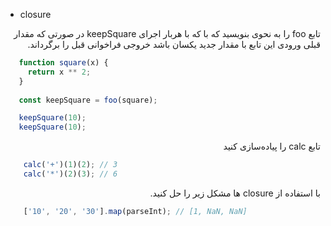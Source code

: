 - closure

<div dir="rtl">
تابع foo را به نحوی بنویسید که با که با هربار اجرای keepSquare در صورتی که مقدار قبلی ورودی این تابع با مقدار جدید یکسان باشد خروجی فراخوانی قبل را برگرداند. 
</div>


```javascript
   function square(x) {
     return x ** 2;
   }
   
   const keepSquare = foo(square);

   keepSquare(10);
   keepSquare(10);
```


<div dir="rtl">تابع calc را پیاده‌سازی کنید</div>


```javascript
    calc('+')(1)(2); // 3
    calc('*')(2)(3); // 6
```

<div dir="rtl"> با استفاده از closure ها مشکل زیر را حل کنید.</div>

```javascript
    ['10', '20', '30'].map(parseInt); // [1, NaN, NaN]
```
